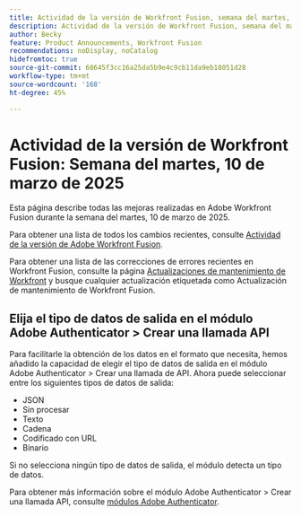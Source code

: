 ```yaml
---
title: Actividad de la versión de Workfront Fusion, semana del martes, 10 de marzo de 2025
description: Actividad de la versión de Workfront Fusion, semana del martes, 10 de marzo de 2025
author: Becky
feature: Product Announcements, Workfront Fusion
recommendations: noDisplay, noCatalog
hidefromtoc: true
source-git-commit: 68645f3cc16a25da5b9e4c9cb11da9eb18051d28
workflow-type: tm+mt
source-wordcount: '168'
ht-degree: 45%

---
```


# Actividad de la versión de Workfront Fusion: Semana del martes, 10 de marzo de 2025

Esta página describe todas las mejoras realizadas en Adobe Workfront Fusion durante la semana del martes, 10 de marzo de 2025.

Para obtener una lista de todos los cambios recientes, consulte [Actividad de la versión de Adobe Workfront Fusion](/help/workfront-fusion/fusion-product-releases/fusion-release-activity.md).

Para obtener una lista de las correcciones de errores recientes en Workfront Fusion, consulte la página [Actualizaciones de mantenimiento de Workfront](https://experienceleague.adobe.com/en/docs/workfront-known-issues/releases/current-updates) y busque cualquier actualización etiquetada como Actualización de mantenimiento de Workfront Fusion.


## Elija el tipo de datos de salida en el módulo Adobe Authenticator > Crear una llamada API

Para facilitarle la obtención de los datos en el formato que necesita, hemos añadido la capacidad de elegir el tipo de datos de salida en el módulo Adobe Authenticator > Crear una llamada de API. Ahora puede seleccionar entre los siguientes tipos de datos de salida:

* JSON
* Sin procesar
* Texto
* Cadena
* Codificado con URL
* Binario

Si no selecciona ningún tipo de datos de salida, el módulo detecta un tipo de datos.

Para obtener más información sobre el módulo Adobe Authenticator > Crear una llamada API, consulte [módulos Adobe Authenticator](/help/workfront-fusion/references/apps-and-modules/adobe-connectors/adobe-authenticator-modules.md).

